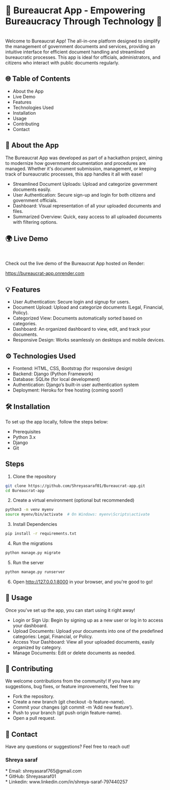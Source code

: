 <h1>🚀 Bureaucrat App - Empowering Bureaucracy Through Technology 🌟</h1>
<br>
Welcome to Bureaucrat App! The all-in-one platform designed to simplify the management of government documents and services, providing an intuitive interface for efficient document handling and streamlined bureaucratic processes. This app is ideal for officials, administrators, and citizens who interact with public documents regularly.
<h2>🌐 Table of Contents</h2>

* About the App<br>
* Live Demo<br>
* Features<br>
* Technologies Used<br>
* Installation<br>
* Usage<br>
* Contributing<br>
* Contact<br>
<h2>📌 About the App</h2>
The Bureaucrat App was developed as part of a hackathon project, aiming to modernize how government documentation and procedures are managed. Whether it's document submission, management, or keeping track of bureaucratic processes, this app handles it all with ease!

* Streamlined Document Uploads: Upload and categorize government documents easily.<br>
* User Authentication: Secure sign-up and login for both citizens and government officials.<br>
* Dashboard: Visual representation of all your uploaded documents and files.<br>
* Summarized Overview: Quick, easy access to all uploaded documents with filtering options.<br>

<h2>🌍 Live Demo</h2><br>

Check out the live demo of the Bureaucrat App hosted on Render:<br>

https://bureaucrat-app.onrender.com
<br>
<h2>💡 Features</h2>

* User Authentication: Secure login and signup for users.<br>
* Document Upload: Upload and categorize documents (Legal, Financial, Policy).<br>
* Categorized View: Documents automatically sorted based on categories.<br>
* Dashboard: An organized dashboard to view, edit, and track your documents.<br>
* Responsive Design: Works seamlessly on desktops and mobile devices.<br>

<h2>⚙️ Technologies Used</h2>

* Frontend: HTML, CSS, Bootstrap (for responsive design)<br>
* Backend: Django (Python Framework)<br>
* Database: SQLite (for local development)<br>
* Authentication: Django’s built-in user authentication system<br>
* Deployment: Heroku for free hosting (coming soon!)<br>

<h2>🛠️ Installation</h2>

To set up the app locally, follow the steps below:

* Prerequisites<br>
* Python 3.x<br>
* Django<br>
* Git<br>

<h2>Steps</h2>

1. Clone the repository
```bash
git clone https://github.com/Shreyasaraf01/Bureaucrat-app.git
cd Bureaucrat-app
```
2. Create a virtual environment (optional but recommended)
```bash
python3 -m venv myenv
source myenv/bin/activate  # On Windows: myenv\Scripts\activate
```
3. Install Dependencies
```bash
pip install -r requirements.txt
```
4. Run the migrations
```bash
python manage.py migrate
```
5. Run the server
```bash
python manage.py runserver
```
6. Open http://127.0.0.1:8000 in your browser, and you're good to go!

<h2>📱 Usage</h2>
Once you've set up the app, you can start using it right away!<br>

* Login or Sign Up: Begin by signing up as a new user or log in to access your dashboard.<br>
* Upload Documents: Upload your documents into one of the predefined categories: Legal, Financial, or Policy.<br>
* Access Your Dashboard: View all your uploaded documents, easily organized by category.<br>
* Manage Documents: Edit or delete documents as needed.<br>

<h2>🤝 Contributing</h2>
We welcome contributions from the community! If you have any suggestions, bug fixes, or feature improvements, feel free to:

* Fork the repository.
* Create a new branch (git checkout -b feature-name).<br>
* Commit your changes (git commit -m 'Add new feature').<br>
* Push to your branch (git push origin feature-name).<br>
* Open a pull request.<br>

<h2>📧 Contact</h2>
Have any questions or suggestions? Feel free to reach out!<br>

<h3>Shreya saraf</h3>
* Email: shreyasaraf765@gmail.com<br>
* GitHub: Shreyasaraf01<br>
* Linkedin: www.linkedin.com/in/shreya-saraf-797440257
